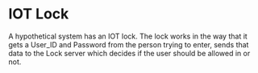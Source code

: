 # IOT Lock
A hypothetical system has an IOT lock. The lock works in the way that it gets a User_ID and Password from the person trying to enter, sends that data to the Lock server which decides if the user should be allowed in or not.
